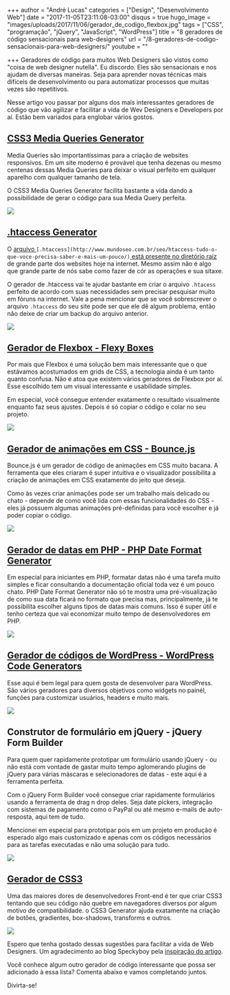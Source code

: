 +++
author = "André Lucas"
categories = ["Design", "Desenvolvimento Web"]
date = "2017-11-05T23:11:08-03:00"
disqus = true
hugo_image = "images/uploads/2017/11/06/gerador_de_codigo_flexbox.jpg"
tags = ["CSS", "programação", "jQuery", "JavaScript", "WordPress"]
title = "8 geradores de código sensacionais para web-designers"
url = "/8-geradores-de-codigo-sensacionais-para-web-designers/"
youtube = ""

+++
Geradores de código para muitos Web Designers são vistos como "coisa de web designer nutella". Eu discordo. Eles são sensacionais e nos ajudam de diversas maneiras. Seja para aprender novas técnicas mais difíceis de desenvolvimento ou para automatizar processos que muitas vezes são repetitivos.

Nesse artigo vou passar por alguns dos mais interessantes geradores de código que vão agilizar e facilitar a vida de Wev Designers e Developers por aí. Estão bem variados para englobar vários gostos.

## [CSS3 Media Queries Generator](http://giona.net/tools/css3-mediaquery-generator/)

Media Queries são importantíssimas para a criação de websites responsivos. Em um site moderno é provável que tenha dezenas ou mesmo centenas dessas Media Queries para deixar o visual perfeito em qualquer aparelho com qualquer tamanho de tela.

O CSS3 Media Queries Generator facilita bastante a vida dando a possibilidade de gerar o código para sua Media Query perfeita.

[![](images/uploads/2017/11/06/gerador_de_codigo_media_queries.jpg)](http://giona.net/tools/css3-mediaquery-generator/)

## [.htaccess Generator](https://www.htaccessredirect.net/)

O [arquivo ](http://www.mundoseo.com.br/seo/htaccess-tudo-o-que-voce-precisa-saber-e-mais-um-pouco/)`[.htaccess](http://www.mundoseo.com.br/seo/htaccess-tudo-o-que-voce-precisa-saber-e-mais-um-pouco/)`[ está presente no diretório raiz](http://www.mundoseo.com.br/seo/htaccess-tudo-o-que-voce-precisa-saber-e-mais-um-pouco/) de grande parte dos websites hoje na internet. Mesmo assim não é algo que grande parte de nós sabe como fazer de cór as operações e sua sitaxe.

O gerador de .htaccess vai te ajudar bastante em criar o arquivo `.htacess` perfeito de acordo com suas necessidades sem precisar pesquisar muito em fóruns na internet. Vale a pena mencionar que se você sobrescrever o arquivo `.htaccess` do seu site pode ser que ele dê algum problema, então não deixe de criar um backup do arquivo anterior.

[![](images/uploads/2017/11/06/gerador_de_codigo_htaccess.jpg)](https://www.htaccessredirect.net/)

## [Gerador de Flexbox - Flexy Boxes](http://the-echoplex.net/flexyboxes/)

Por mais que Flexbox é uma solução bem mais interessante que o que estávamos acostumados em grids de CSS, a tecnologia ainda é um tanto quanto confusa. Não é atoa que existem vários geradores de Flexbox por aí. Esse escolhido tem um visual interessante e usabilidade simples.

Em especial, você consegue entender exatamente o resultado visualmente enquanto faz seus ajustes. Depois é só copiar o código e colar no seu projeto.

[![](images/uploads/2017/11/06/gerador_de_codigo_flexbox.jpg)](http://the-echoplex.net/flexyboxes/)

## [Gerador de animações em CSS - Bounce.js](http://bouncejs.com/)

Bounce.js é um gerador de código de animações em CSS muito bacana. A ferramenta que eles criaram é super intuitiva e o visualizador possibilita a criação de animações em CSS exatamente do jeito que deseja.

Como às vezes criar animações pode ser um trabalho mais delicado ou chato - depende de como você lida com essas funcionalidades do CSS - eles já possuem algumas animações pré-definidas para você escolher e já poder copiar o código.

[![](images/uploads/2017/11/06/gerador_de_codigo_animacoes_css.jpg)](http://bouncejs.com/)

## [Gerador de datas em PHP - PHP Date Format Generator](http://www.mraffaele.com/labs/php-date-format-generator/)

Em especial para iniciantes em PHP, formatar datas não é uma tarefa muito simples e ficar consultando a documentação oficial toda vez é um pouco chato. PHP Date Format Generator não só te mostra uma pré-visualização de como sua data ficará no formato que precisa mas, principalmente, já te possibilita escolher alguns tipos de datas mais comuns. Isso é super útil e tenho certeza que vai economizar muito tempo de desenvolvedores em PHP.

[![](images/uploads/2017/11/06/gerador_de_codigo_gerador_de_data_php.jpg)](http://www.mraffaele.com/labs/php-date-format-generator/)

## [Gerador de códigos de WordPress - WordPress Code Generators](https://www.nimbusthemes.com/wordpress-code-generators/)

Esse aqui é bem legal para quem gosta de desenvolver para WordPress. São vários geradores para diversos objetivos como widgets no painél, funções para customizar usuários, headers e muito mais.

[![](images/uploads/2017/11/06/gerador_de_codigo_wordpress.jpg)](https://www.nimbusthemes.com/wordpress-code-generators/)

## Construtor de formulário em jQuery - jQuery Form Builder

Para quem quer rapidamente prototipar um formulário usando jQuery - ou não está com vontade de gastar muito tempo aglomerando plugins de jQuery para várias máscaras e selecionadores de datas - este aqui é a ferramenta perfeita.

Com o jQuery Form Builder você consegue criar rapidamente formulários usando a ferramenta de drag n drop deles. Seja date pickers, integração com sistemas de pagamento como o PayPal ou até mesmo e-mails de auto-resposta, aqui tem de tudo.

Mencionei em especial para prototipar pois em um projeto em produção é esperado algo mais customizado e apenas com os códigos necessários para as tarefas executadas e não uma solução para tudo.

[![](images/uploads/2017/11/06/gerador_de_codigo_formularios_jquery.jpg)](https://www.jqueryform.com/builder.php)

## [Gerador de CSS3](https://css3gen.com/)

Uma das maiores dores de desenvolvedores Front-end é ter que criar CSS3 tentando que seu código não quebre em navegadores diversos por algum motivo de compatibilidade. o CSS3 Generator ajuda exatamente na criação de botões, gradientes, box-shadows, transforms e outros.

[![](images/uploads/2017/11/06/gerador_de_codigo_css3.jpg)](https://css3gen.com/)

Espero que tenha gostado dessas sugestões para facilitar a vida de Web Designers. Um agradecimento ao blog Speckyboy pela [inspiração do artigo](https://speckyboy.com/code-generators-web-designers/).

Você conhece algum outro gerador de código interessante que possa ser adicionado à essa lista? Comenta abaixo e vamos completando juntos.

Divirta-se!
